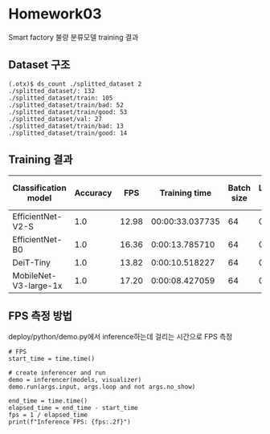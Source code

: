 # Homework03
Smart factory 불량 분류모델 training 결과

## Dataset 구조
```
(.otx)$ ds_count ./splitted_dataset 2
./splitted_dataset/: 132
./splitted_dataset/train: 105
./splitted_dataset/train/bad: 52​
./splitted_dataset/train/good: 53​
./splitted_dataset/val: 27
./splitted_dataset/train/bad: 13
./splitted_dataset/train/good: 14​
```

## Training 결과
|Classification model|Accuracy|FPS|Training time|Batch size|Learning rate|Other hyper-prams|
|----|----|----|----|----|----|----|
|EfficientNet-V2-S|1.0|12.98|00:00:33.037735|64|0.0058|-|
|EfficientNet-B0|1.0|16.36|0:00:13.785710|64|0.0049|-|
|DeiT-Tiny|1.0|13.82|0:00:10.518227|64|0.0001|-|
|MobileNet-V3-large-1x|1.0|17.20|0:00:08.427059|64|0.0058|-|


## FPS 측정 방법
deploy/python/demo.py에서 inference하는데 걸리는 시간으로 FPS 측정
```
# FPS
start_time = time.time()

# create inferencer and run
demo = inferencer(models, visualizer)
demo.run(args.input, args.loop and not args.no_show)

end_time = time.time()
elapsed_time = end_time - start_time
fps = 1 / elapsed_time
print(f"Inference FPS: {fps:.2f}")
```
